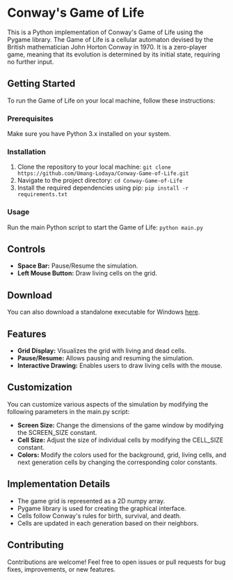 # Conway's Game of Life

This is a Python implementation of Conway's Game of Life using the Pygame library. The Game of Life is a cellular automaton devised by the British mathematician John Horton Conway in 1970. It is a zero-player game, meaning that its evolution is determined by its initial state, requiring no further input.

## Getting Started

To run the Game of Life on your local machine, follow these instructions:

### Prerequisites

Make sure you have Python 3.x installed on your system.

### Installation

1. Clone the repository to your local machine: ```git clone https://github.com/Umang-Lodaya/Conway-Game-of-Life.git```
2. Navigate to the project directory: ```cd Conway-Game-of-Life```
3. Install the required dependencies using pip: ```pip install -r requirements.txt```

### Usage

Run the main Python script to start the Game of Life: ```python main.py```

## Controls

- **Space Bar:** Pause/Resume the simulation.
- **Left Mouse Button:** Draw living cells on the grid.

## Download

You can also download a standalone executable for Windows [here](https://github.com/Umang-Lodaya/Conway-Game-of-Life/raw/main/dist/main.exe).

## Features

- **Grid Display:** Visualizes the grid with living and dead cells.
- **Pause/Resume:** Allows pausing and resuming the simulation.
- **Interactive Drawing:** Enables users to draw living cells with the mouse.

## Customization

You can customize various aspects of the simulation by modifying the following parameters in the main.py script:
- **Screen Size:** Change the dimensions of the game window by modifying the SCREEN_SIZE constant.
- **Cell Size:** Adjust the size of individual cells by modifying the CELL_SIZE constant.
- **Colors:** Modify the colors used for the background, grid, living cells, and next generation cells by changing the corresponding color constants.

## Implementation Details

- The game grid is represented as a 2D numpy array.
- Pygame library is used for creating the graphical interface.
- Cells follow Conway's rules for birth, survival, and death.
- Cells are updated in each generation based on their neighbors.

## Contributing

Contributions are welcome! Feel free to open issues or pull requests for bug fixes, improvements, or new features.